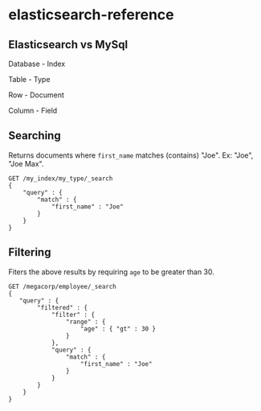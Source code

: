 elasticsearch-reference
=======================

## Elasticsearch vs MySql

Database - Index

Table - Type

Row - Document

Column - Field


## Searching

Returns documents where `first_name` matches (contains) "Joe". Ex: "Joe", "Joe Max".

```
GET /my_index/my_type/_search
{
    "query" : {
        "match" : {
            "first_name" : "Joe"
        }
    }
}
```

## Filtering

Fiters the above results by requiring `age` to be greater than 30.

```
GET /megacorp/employee/_search
{
   "query" : {
        "filtered" : {
            "filter" : {
                "range" : {
                    "age" : { "gt" : 30 } 
                }
            },
            "query" : {
                "match" : {
                    "first_name" : "Joe" 
                }
            }
        }
    }
}
```
